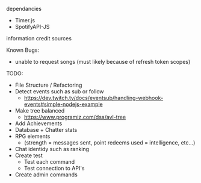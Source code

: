 dependancies
- Timer.js
- SpotifyAPI-JS

information
credit
sources

Known Bugs:
- unable to request songs (must likely because of refresh token scopes)

TODO:
- File Structure / Refactoring
- Detect events such as sub or follow
    - https://dev.twitch.tv/docs/eventsub/handling-webhook-events#simple-nodejs-example
- Make tree balanced
    - https://www.programiz.com/dsa/avl-tree
- Add Achievements
- Database + Chatter stats
- RPG elements 
    - (strength = messages sent, point redeems used = intelligence, etc...)
- Chat identidy such as ranking
- Create test 
    - Test each command 
    - Test connection to API's
- Create admin commands